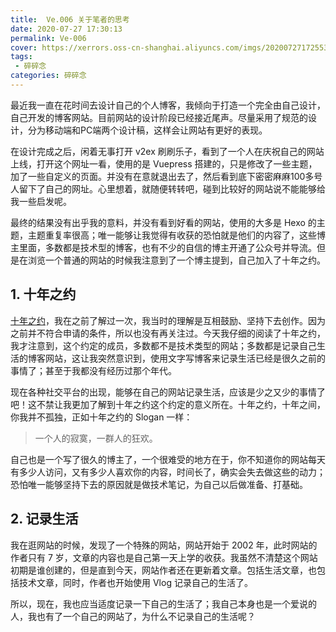 ```yaml
---
title:  Ve.006 关于笔者的思考
date: 2020-07-27 17:30:13
permalink: Ve-006
cover: https://xerrors.oss-cn-shanghai.aliyuncs.com/imgs/20200727172553.png
tags: 
 - 碎碎念
categories: 碎碎念
---
```



最近我一直在花时间去设计自己的个人博客，我倾向于打造一个完全由自己设计，自己开发的博客网站。目前网站的设计阶段已经接近尾声。尽量采用了规范的设计，分为移动端和PC端两个设计稿，这样会让网站有更好的表现。

在设计完成之后，闲着无事打开 v2ex 刷刷乐子，看到了一个人在庆祝自己的网站上线，打开这个网址一看，使用的是 Vuepress 搭建的，只是修改了一些主题，加了一些自定义的页面。并没有在意就退出去了，然后看到底下密密麻麻100多号人留下了自己的网址。心里想着，就随便转转吧，碰到比较好的网站说不能能够给我一些启发呢。

最终的结果没有出乎我的意料，并没有看到好看的网站，使用的大多是 Hexo 的主题，主题重复率很高；唯一能够让我觉得有收获的恐怕就是他们的内容了，这些博主里面，多数都是技术型的博客，也有不少的自信的博主开通了公众号并导流。但是在浏览一个普通的网站的时候我注意到了一个博主提到，自己加入了十年之约。

## 1. 十年之约

[十年之约](https://foreverblog.cn/)，我在之前了解过一次，我当时的理解是互相鼓励、坚持下去创作。因为之前并不符合申请的条件，所以也没有再关注过。今天我仔细的阅读了十年之约，我才注意到，这个约定的成员，多数都不是技术类型的网站；多数都是记录自己生活的博客网站，这让我突然意识到，使用文字写博客来记录生活已经是很久之前的事情了；甚至于我都没有经历过那个年代。

现在各种社交平台的出现，能够在自己的网站记录生活，应该是少之又少的事情了吧！这不禁让我更加了解到十年之约这个约定的意义所在。十年之约，十年之间，你我并不孤独，正如十年之约的 Slogan 一样：

> 一个人的寂寞，一群人的狂欢。

自己也是一个写了很久的博主了，一个很难受的地方在于，你不知道你的网站每天有多少人访问，又有多少人喜欢你的内容，时间长了，确实会失去做这些的动力；恐怕唯一能够坚持下去的原因就是做技术笔记，为自己以后做准备、打基础。

## 2. 记录生活

我在逛网站的时候，发现了一个特殊的网站，网站开始于 2002 年，此时网站的作者只有 7 岁，文章的内容也是自己第一天上学的收获。我虽然不清楚这个网站初期是谁创建的，但是直到今天，网站作者还在更新着文章。包括生活文章，也包括技术文章，同时，作者也开始使用 Vlog 记录自己的生活了。

所以，现在，我也应当适度记录一下自己的生活了；我自己本身也是一个爱说的人，我也有了一个自己的网站了，为什么不记录自己的生活呢？